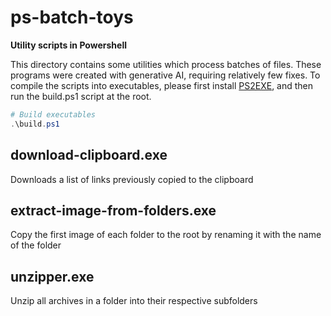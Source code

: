 # ps-batch-toys

**Utility scripts in Powershell**

This directory contains some utilities which process batches of files. These programs were created with generative AI, requiring relatively few fixes. To compile the scripts into executables, please first install [PS2EXE](https://github.com/MScholtes/PS2EXE), and then run the build.ps1 script at the root.

```PowerShell
# Build executables
.\build.ps1
```

## download-clipboard.exe

Downloads a list of links previously copied to the clipboard

## extract-image-from-folders.exe

Copy the first image of each folder to the root by renaming it with the name of the folder

## unzipper.exe

Unzip all archives in a folder into their respective subfolders

